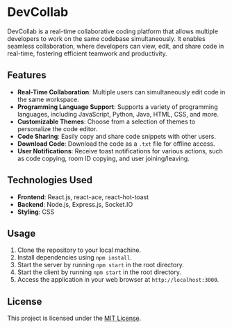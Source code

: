 # DevCollab

DevCollab is a real-time collaborative coding platform that allows multiple developers to work on the same codebase simultaneously. It enables seamless collaboration, where developers can view, edit, and share code in real-time, fostering efficient teamwork and productivity.

## Features

- **Real-Time Collaboration**: Multiple users can simultaneously edit code in the same workspace.
- **Programming Language Support**: Supports a variety of programming languages, including JavaScript, Python, Java, HTML, CSS, and more.
- **Customizable Themes**: Choose from a selection of themes to personalize the code editor.
- **Code Sharing**: Easily copy and share code snippets with other users.
- **Download Code**: Download the code as a `.txt` file for offline access.
- **User Notifications**: Receive toast notifications for various actions, such as code copying, room ID copying, and user joining/leaving.

## Technologies Used

- **Frontend**: React.js, react-ace, react-hot-toast
- **Backend**: Node.js, Express.js, Socket.IO
- **Styling**: CSS

## Usage

1. Clone the repository to your local machine.
2. Install dependencies using `npm install`.
3. Start the server by running `npm start` in the root directory.
4. Start the client by running `npm start` in the root directory.
5. Access the application in your web browser at `http://localhost:3000`.


## License

This project is licensed under the [MIT License](LICENSE).
